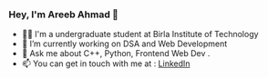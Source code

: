 ### Hey, I'm Areeb Ahmad 👋

- 👨‍💻 I'm a undergraduate student at Birla Institute of Technology
- 🌱 I’m currently working on DSA and Web Development
- 💬 Ask me about C++, Python, Frontend Web Dev .
- 📫 You can get in touch with me at : [LinkedIn](https://www.linkedin.com/in/areeb3/) 

